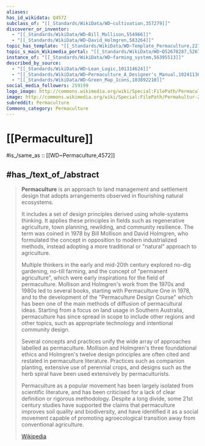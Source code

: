 ```yaml
---
aliases:
has_id_wikidata: Q4572
subclass_of: "[[_Standards/WikiData/WD~cultivation,357279]]"
discoverer_or_inventor:
  - "[[_Standards/WikiData/WD~Bill_Mollison,554966]]"
  - "[[_Standards/WikiData/WD~David_Holmgren,583264]]"
topic_has_template: "[[_Standards/WikiData/WD~Template_Permaculture,22765778]]"
topic_s_main_Wikimedia_portal: "[[_Standards/WikiData/WD~Q52678287,52678287]]"
instance_of: "[[_Standards/WikiData/WD~farming_system,56395513]]"
described_by_source:
  - "[[_Standards/WikiData/WD~Lean_Logic,101314624]]"
  - "[[_Standards/WikiData/WD~Permaculture_A_Designer's_Manual,102411307]]"
  - "[[_Standards/WikiData/WD~Green_Map_Icons,103892210]]"
social_media_followers: 259199
logo_image: http://commons.wikimedia.org/wiki/Special:FilePath/Permaculture%20flower%20fleur%20permashort%20color-1331px.png
image: http://commons.wikimedia.org/wiki/Special:FilePath/Permakultur-Zonen.svg
subreddit: Permaculture
Commons_category: Permaculture
---
```


# [[Permaculture]] 

#is_/same_as :: [[WD~Permaculture,4572]] 

## #has_/text_of_/abstract 

> **Permaculture** is an approach to land management and settlement design 
> that adopts arrangements observed in flourishing natural ecosystems. 
> 
> It includes a set of design principles derived using whole-systems thinking. 
> It applies these principles in fields such as regenerative agriculture, town planning, rewilding, and community resilience. The term was coined in 1978 by Bill Mollison and David Holmgren, who formulated the concept in opposition to modern industrialized methods, instead adopting a more traditional or "natural" approach to agriculture.
>
> Multiple thinkers in the early and mid-20th century explored no-dig gardening, no-till farming, and the concept of "permanent agriculture", which were early inspirations for the field of permaculture. Mollison and Holmgren's work from the 1970s and 1980s led to several books, starting with Permaculture One in 1978, and to the development of the "Permaculture Design Course" which has been one of the main methods of diffusion of permacultural ideas. Starting from a focus on land usage in Southern Australia, permaculture has since spread in scope to include other regions and other topics, such as appropriate technology and intentional community design.
>
> Several concepts and practices unify the wide array of approaches labelled as permaculture. Mollison and Holmgren's three foundational ethics and Holmgren's twelve design principles are often cited and restated in permaculture literature. Practices such as companion planting, extensive use of perennial crops, and designs such as the herb spiral have been used extensively by permaculturists.
>
> Permaculture as a popular movement has been largely isolated from scientific literature, and has been criticised for a lack of clear definition or rigorous methodology. Despite a long divide, some 21st century studies have supported the claims that permaculture improves soil quality and biodiversity, and have identified it as a social movement capable of promoting agroecological transition away from conventional agriculture.
>
> [Wikipedia](https://en.wikipedia.org/wiki/Permaculture) 

